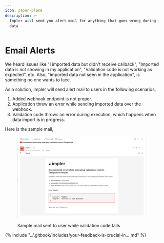 ```yaml
---
icon: paper-plane
description: >-
  Impler will send you alert mail for anything that goes wrong during importing
  data
---
```


# Email Alerts

We heard issues like "I imported data but didn't receive callback", "Imported data is not showing in my application", "Validation code is not working as expected", etc. Also, "imported data not seen in the application", is something no one wants to face.

As a solution, Impler will send alert mail to users in the following scenarios,

1. Added webhook endpoint is not proper.
2. Application threw an error while sending imported data over the webhook.
3. Validation code throws an error during execution, which happens when data import is in progress.

Here is the sample mail,

<figure><img src="../.gitbook/assets/image (43).png" alt=""><figcaption><p>Sample mail sent to user while validation code fails</p></figcaption></figure>

{% include "../.gitbook/includes/your-feedback-is-crucial-in....md" %}
